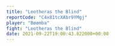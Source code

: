 ```yaml
---
title: "Leotheras the Blind"
reportCode: "C4x81tcXAbr9YMgj"
player: "Bøømba"
fight: "Leotheras the Blind"
date: 2021-09-22T19:00:43.822000+00:00
---
```

